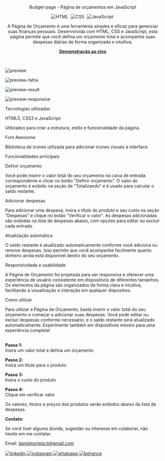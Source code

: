 <div align="center">

Budget-page - Página de orçamentos em JavaScript

![HTML](https://img.shields.io/badge/-HTML-0D1117?style=for-the-badge&logo=html5&labelColor=0D1117)&nbsp;
![CSS](https://img.shields.io/badge/-CSS-0D1117?style=for-the-badge&logo=CSS3&logoColor=blue&labelColor=0D1117)&nbsp;
![JavaScript](https://img.shields.io/badge/-javascript-0D1117?style=for-the-badge&logo=javascript&logoColor=yellow&labelColor=0D1117)&nbsp;

<p>A Página de Orçamento é uma ferramenta simples e eficaz para gerenciar suas finanças pessoais. Desenvolvida com HTML, CSS e JavaScript, esta página permite que você defina um orçamento total e acompanhe suas despesas diárias de forma organizada e intuitiva.</p>

<a href="https://pagebudget.netlify.app/" target="_blank"><strong>Demonstração ao vivo</strong></a>
</div><br>

![preview](https://github.com/daniel-portela/Budget-page/assets/110783805/316e2cbe-f4c9-404f-9c73-1ef216bd28bc)

![preview-falha](https://github.com/daniel-portela/Budget-page/assets/110783805/78bba8d8-7e21-4a95-a7d8-080a481e8a47)

![preview-result](https://github.com/daniel-portela/Budget-page/assets/110783805/05ae78d8-587e-46ef-85a2-c6d6599536b9)

![preview-responsive](https://github.com/daniel-portela/Budget-page/assets/110783805/111ad9c4-72ad-4e78-94b2-7e5a72e00663)

Tecnologias utilizadas

HTML5, CSS3 e JavaScript: 

Utilizados para criar a estrutura, estilo e funcionalidade da página.

Font Awesome: 

Biblioteca de ícones utilizada para adicionar ícones visuais à interface.

Funcionalidades principais

Definir orçamento

Você pode inserir o valor total do seu orçamento na caixa de entrada correspondente e clicar no botão "Definir orçamento".
O valor do orçamento é exibido na seção de "Totalizando" e é usado para calcular o saldo restante.

Adicionar despesas

Para adicionar uma despesa, insira o título do produto e seu custo na seção "Despesas" e clique no botão "Verificar o valor".
As despesas adicionadas são exibidas na lista de despesas abaixo, com opções para editar ou excluir cada entrada.

Atualização automática

O saldo restante é atualizado automaticamente conforme você adiciona ou remove despesas.
Isso permite que você acompanhe facilmente quanto dinheiro ainda está disponível dentro do seu orçamento.

Responsividade e usabilidade

A Página de Orçamento foi projetada para ser responsiva e oferecer uma experiência de usuário consistente em dispositivos de diferentes tamanhos. Os elementos da página são organizados de forma clara e intuitiva, facilitando a visualização e interação em qualquer dispositivo.

Como utilizar

Para utilizar a Página de Orçamento, basta inserir o valor total do seu orçamento e começar a adicionar suas despesas. Você pode editar ou excluir despesas conforme necessário, e o saldo restante será atualizado automaticamente. Experimente também em dispositivos móveis para uma experiência completa!

<br><b>Passo 1:</b><br>
Insira um valor total e defina um orçamento

<b>Passo 2:</b><br>
Insira um título para o produto

<b>Passo 3:</b><br>
Insira o custo do produto

<b>Passo 4:</b><br>
Clique em verificar valor

Os valores, títulos e preços dos produtos serão exibidos abaixo da lista de despesas.

<b>Contato:</b>

Se você tiver alguma dúvida, sugestão ou interesse em colaborar, não hesite em me contatar.

Email: <a href="mailto:danielportela.ti@gmail.com">danielportela.ti@gmail.com</a>

<a href="https://linkedin.com/in/danielengineer" target="_blank">
  <img align="center" src="https://img.shields.io/badge/ - LinkedIn-05122A?style=flat&logo=linkedin" alt="linkedin"/>
</a>
 <a href="https://instagram.com/danielengineer_" target="_blank">
 <img align="center" src="https://img.shields.io/badge/ - Instagram-05122A?style=flat&logo=instagram" alt="instagram"/>
</a>
 <a href="https://wa.me/77999109489" target="_blank">
 <img align="center" src="https://img.shields.io/badge/-Whatsapp-05122A?style=flat&logo=whatsapp" alt="whatsapp"/>
</a>
<a href="https://www.behance.net/danielengineer_" target="_blank">
 <img align="center" src="https://img.shields.io/badge/-behance-05122A?style=flat&logo=behance" alt="behance"/>
</a>

